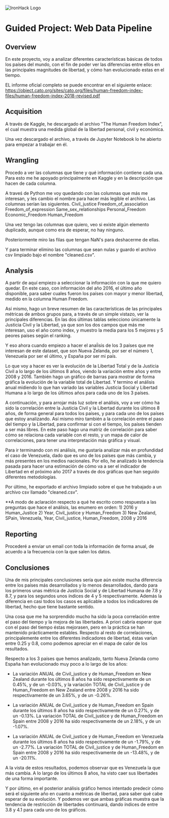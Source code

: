 ![IronHack Logo](https://s3-eu-west-1.amazonaws.com/ih-materials/uploads/upload_d5c5793015fec3be28a63c4fa3dd4d55.png)

# Guided Project: Web Data Pipeline

## Overview

En este proyecto, voy a analizar diferentes características básicas de todos los países del mundo, con el fin de poder ver las diferencias entre ellos en las principales magnitudes de libertad, y cómo han evolucionado estas en el tiempo.

EL informe oficial completo se puede encontrar en el siguiente enlace: https://object.cato.org/sites/cato.org/files/human-freedom-index-files/human-freedom-index-2018-revised.pdf


## Acquisition

A través de Kaggle, he descargado el archivo "The Human Freedom Index", el cual muestra una medida global de la libertad personal, civil y económica.

Una vez descargado el archivo, a través de Jupyter Notebook lo he abierto para empezar a trabajar en él.


## Wrangling

Procedo a ver las columnas que tiene y qué información contiene cada una. Para esto me he apoyado principalmente en Kaggle y en la descripción que hacen de cada columna.

A traveś de Python me voy quedando con las columnas que más me interesan, y les cambio el nombre para hacer más legible el archivo. Las columnas serían las siguientes.
    Civil_justice
    Freedom_of_association
    Freedom_of_expression
    Same_sex_relationships
    Personal_Freedom
    Economic_Freedom
    Human_Freedom
    
Una vez tengo las columnas que quiero, veo si existe algún elemento duplicado, aunque como era de esperar, no hay ninguno.

Posteriormente miro las filas que tengan NaN's para deshacerme de ellas.

Y para terminar elimino las columnas que sean nulas y guardo el archivo csv limpiado bajo el nombre "cleaned.csv".



## Analysis

A partir de aquí empiezo a seleccionar la información con la que me quiero quedar. En este caso, con información del año 2016, el último año disponible, para saber cuales fueron los países con mayor y menor libertad, medido en la columna Human Freedom.

Así mismo, hago un breve resumen de las características de las principales métricas de ambos grupos para, a través de un simple vistazo, ver la principales diferencias. En las dos últimas tablas selecciono únicamente la Justicia Civil y la Libertad, ya que son los dos campos que más me interesan, uso el año como index, y muestro la media para los 5 mejores y 5 peores países según el ranking.

Y eso ahora cuando empiezo a hacer el anaĺisis de los 3 países que me interesan de este dataset, que son Nueva Zelanda, por ser el número 1, Venezuela por ser el último, y España por ser mi país.

Lo que voy a hacer es ver la evolución de la Libertad Total y de la Justicia Civil a lo largo de los últimos 8 años, viendo la variación entre años y entre 2008 y 2016. También hago un gráfico de barras para mostrar de forma gráfica la evolución de la variable total de Libertad. Y termino el análisis anual midiendo lo que han variado las variables Justicia Social y Libertad Humana a lo largo de los últimos años para cada uno de los 3 países.

A continuación, y para arrojar más luz sobre el análisis, voy a ver cómo ha sido la correlación entre la Justicia Civil y la Libertad durante los últimos 8 años, de forma general para todos los países, y para cada uno de los países que estoy analizando. Así mismo miro también a la correlación entre el paso del tiempo y la Libertad, para confirmar si con el tiempo, los países tienden a ser más libres. En este paso hago una matriz de correlación para saber cómo se relaciona cada variable con el resto, y un mapa de calor de correlaciones, para tener una interpretación más gráfica y visual.

Para ir terminando con mi análisis, me gustaría analizar más en profundidad el caso de Venezuela, dado que es uno de los países que más cambia, y más presentes en los medios nacionales. Por ello, he analizado la tendencia pasada para hacer una estimación de cómo va a ser el indicador de Libertad en el próximo año 2017 a través de dos gráficas que han seguido diferentes metodologías.

Por último, he exportado el archivo limpiado sobre el que he trabajado a un archivo csv llamado "cleaned.csv".

**A modo de aclaración respecto a qué he escrito como respuesta a las preguntas que hace el análisis, las enumero en orden:
    1) 2016 y Human_Justice
    2) Year, Civil_justice y Human_Freedom
    3) New Zealand, SPain, Venezuela, Year, Civil_justice, Human_Freedom, 2008 y 2016



## Reporting

Procederé a enviar un email con toda la información de forma anual, de acuerdo a la frecuencia con la que salen los datos.



## Conclusiones

Una de mis principales conclusiones sería que aún existe mucha diferencia entre los países más desarrollados y lo menos desarrollados, dando para los primeros unas métrica de Justicia Social y de Libertad Humana de 7.8 y 8.7, y para los segundos unos índices de 4 y 5 respectivamente. Además la diferencia en casi todos los casos es aplicable a todos los indicadores de libertad, hecho que tiene bastante sentido.

Una cosa que me ha sorprendido mucho ha sido la poca correlación entre el paso del tiempo y la mejora de las libertades. A priori cabría esperar que con el paso del tiempo éstas mejorasen, pero en la práctica se han mantenido prácticamente estables. Respecto al resto de correlaciones, principalemente entre los diferentes indicadores de libertad, éstas varían entre 0.25 y 0.8, como podemos apreciar en el mapa de calor de los resultados.

Respecto a los 3 países que hemos analizado, tanto Nueva Zelanda como España han evolucionado muy poco a lo largo de los años:

   - La variación ANUAL de Civil_justice y de Human_Freedom en New Zealand durante los últimos 8 años ha sido respectivamente      de un 0.45%, y de un -0.03%, y la variación TOTAL de Civil_justice y de Human_Freedom en New Zealand entre 2008 y 2016 ha        sido respectivamente de un 3.65%, y de un -0.26%.

   - La variación ANUAL de Civil_justice y de Human_Freedom en Spain durante los últimos 8 años ha sido respectivamente de un      0.27%, y de un -0.13%. La variación TOTAL de Civil_justice y de Human_Freedom en Spain entre 2008 y 2016 ha sido                respectivamente de un 2.18%, y de un -1.07%.

   - La variación ANUAL de Civil_justice y de Human_Freedom en Venezuela durante los últimos 8 años ha sido respectivamente de      un -1.79%, y de un -2.77%. La variación TOTAL de Civil_justice y de Human_Freedom en Spain entre 2008 y 2016 ha sido            respectivamente de un -13.48%, y de un -20.11%.

A la vista de estos resultados, podemos observar que es Venezuela la que más cambia. A lo largo de los últimos 8 años, ha visto caer sus libertades de una forma importante. 

Y por último, en el posterior análisis gráfico hemos intentado predecir cómo será el siguiente año en cuanto a métricas de libertad, para saber qué cabe esperar de su evolución. Y podemos ver que ambas gráficas muestra que la tendencia de restricción de libertades continuará, dando índices de entre 3.8 y 4.1 para cada uno de los gráficos.